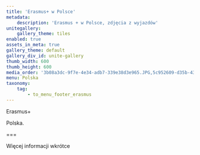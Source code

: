 ```yaml
---
title: 'Erasmus+ w Polsce'
metadata:
    description: 'Erasmus + w Polsce, zdjęcia z wyjazdów'
unitegallery:
    gallery_theme: tiles
enabled: true
assets_in_meta: true
gallery_theme: default
gallery_div_id: unite-gallery
thumb_width: 600
thumb_height: 600
media_order: '3b08a3dc-9f7e-4e34-adb7-339e38d3e965.JPG,5c952609-d35b-4351-a499-97722a8a0298.JPG,7e62d349-42fe-4d70-a931-8a5b3bcf106f.JPG,8de8c0a8-b0c4-4b94-8a55-9d4b24f5e215.JPG,29ab8d53-7626-4d81-8060-1d4c16beeeea.JPG,40eeda25-7887-4169-a116-915e81d58942.JPG,43a8bb8c-3e83-40f4-a3ae-7cb4867e99b5.JPG,53aea61d-a4bf-4977-ab82-9cb59c344616.JPG,120e8036-2300-463e-aad2-cf80b5a14b80.JPG,0244a9a9-5a7c-4f6f-8486-6c1a7f3d56fc.JPG,400d66bc-c56d-47c7-a759-8c7d085cb696.JPG,418b86e3-fcc7-4ec1-a620-d9492ec0ce8c.JPG,630cf9b9-872f-4520-9ac3-6cc611cd57d7.JPG,811d7f5c-526a-49d2-a03f-4168f045959b.JPG,08174d84-8755-4a23-8dbd-872637cb69b3.JPG,2445460f-cb27-4c10-8a43-9b954dc04137.JPG,45865857-e808-480f-a111-455760f64b43.JPG,a5b8cc8f-cd90-46cc-a727-335a211a6908.JPG,a09e47c7-f26c-4d03-af49-851ffdaa5449.JPG,a64c91eb-54cc-49c4-9d9d-fde8b51b1d71.JPG,afe78ed8-dfde-45ac-9c3e-78dc79c44ff6.JPG,bcc3b8e8-71f5-4b44-9190-61564837e051.JPG,bd5d8664-3713-4090-822a-475ecab31174.JPG,bd8f3f50-aec2-437f-b733-a502feda56c5.JPG,cc27e008-c900-49ea-9969-805a4aa6a9cd.JPG,cd37293e-5460-4d97-ba67-38e544541c3c.JPG,d9f0cbbb-1f48-4394-ac67-5320b6cde417.JPG,e49a0046-cf00-4fc1-9cb4-b5ba87f2d077.JPG,f5609608-b614-4e09-90e1-c2cbef3d96d0.JPG'
menu: Polska
taxonomy:
    tag:
        - to_menu_footer_erasmus
---
```


Erasmus+

Polska.

===

Więcej informacji wkrótce